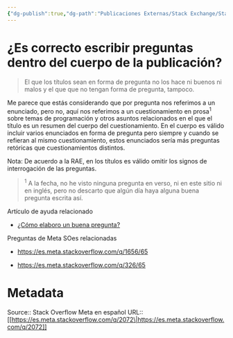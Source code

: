 ```yaml
---
{"dg-publish":true,"dg-path":"Publicaciones Externas/Stack Exchange/Stack Overflow en español/Stack Overflow en español Meta/es.meta.stackoverflow.com-2072.md","permalink":"/publicaciones-externas/stack-exchange/stack-overflow-en-espanol/stack-overflow-en-espanol-meta/es-meta-stackoverflow-com-2072/","title":"¿Es correcto escribir preguntas dentro del cuerpo de la publicación?","hide":true,"noteIcon":"default","created":"2024-04-03T12:49:10.680-06:00","updated":"2024-04-05T16:44:01.318-06:00"}
---
```


# ¿Es correcto escribir preguntas dentro del cuerpo de la publicación?

>El que los títulos sean en forma de pregunta no los hace ni buenos ni malos y el que que no tengan forma de pregunta, tampoco.

Me parece que estás considerando que por pregunta nos referimos a un enunciado, pero no, aquí nos referimos a un cuestionamiento en prosa<sup>1</sup> sobre temas de programación y otros asuntos relacionados en el que el título es un resumen del cuerpo del cuestionamiento. En el cuerpo es válido incluir varios enunciados en forma de pregunta pero siempre y cuando se refieran al mismo cuestionamiento, estos enunciados sería más preguntas retóricas que cuestionamientos distintos.

Nota: De acuerdo a la RAE, en los títulos es válido omitir los signos de interrogación de las preguntas.

> <sup>1</sup> A la fecha, no he visto ninguna pregunta en verso, ni en este sitio ni en inglés, pero no descarto que algún día haya alguna buena pregunta escrita así.



Artículo de ayuda relacionado

- [¿Cómo elaboro un buena pregunta?][1]

Preguntas de Meta SOes relacionadas

- https://es.meta.stackoverflow.com/q/1656/65
- https://es.meta.stackoverflow.com/q/326/65


  [1]: https://es.stackoverflow.com/help/how-to-ask

# Metadata
Source:: Stack Overflow Meta en español
URL:: [[https://es.meta.stackoverflow.com/q/2072\|https://es.meta.stackoverflow.com/q/2072]]


